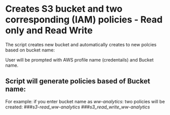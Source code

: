 # Creates S3 bucket and two corresponding (IAM) policies - Read only and Read Write

The script creates new bucket and automatically creates to new polcies based on bucket name:

User will be prompted with AWS profile name (credentails) and Bucket name.

## Script will generate policies based of Bucket name: 
For example: if you enter bucket name as *ww-analytics*: two policies will be created:
###*s3-read_ww-analytics*
###*s3_read_write_ww-analytics*